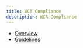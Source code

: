 ```yaml
---
title: WCA Compliance
description: WCA Compliance
---
```


- [Overview](01-overview.md)
- [Guidelines](02-guidelines.md)
